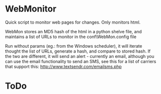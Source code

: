 # WebMonitor
Quick script to monitor web pages for changes. Only monitors html. 

WebMon stores an MD5 hash of the html in a python shelve file, and maintains a list of URLs to monitor in the conf\WebMon.config file

Run without params (eg.: from the Windows scheduler), it will iterate thought the list of URLs, generate a hash, and compare to stored hash. If the two are different, it will send an alert - currently an email, although you can use the email functionality to send an SMS, see this for a list of carriers that support this: http://www.textsendr.com/emailsms.php

# ToDo

